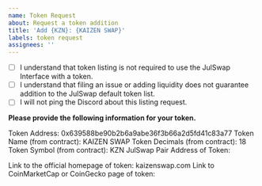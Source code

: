 ```yaml
---
name: Token Request
about: Request a token addition
title: 'Add {KZN}: {KAIZEN SWAP}'
labels: token request
assignees: ''
---
```


- [ ] I understand that token listing is not required to use the JulSwap Interface with a token.
- [ ] I understand that filing an issue or adding liquidity does not guarantee addition to the JulSwap default token list.
- [ ] I will not ping the Discord about this listing request.

**Please provide the following information for your token.**

Token Address: 0x639588be90b2b6a9abe36f3b66a2d5fd41c83a77
Token Name (from contract): KAIZEN SWAP
Token Decimals (from contract): 18
Token Symbol (from contract): KZN
JulSwap Pair Address of Token:

Link to the official homepage of token: kaizenswap.com
Link to CoinMarketCap or CoinGecko page of token:
